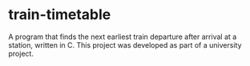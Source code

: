 # train-timetable
A program that finds the next earliest train departure after arrival at a station, written in C. This project was developed as part of a university project.
